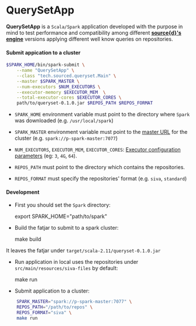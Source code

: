 # QuerySetApp

**QuerySetApp** is a `Scala/Spark` application developed with the purpose in mind to test performance and compatibility among different [**source{d}'s engine**](https://github.com/src-d/engine) versions applying different well know queries on repositories.

#### Submit appication to a cluster

```bash
$SPARK_HOME/bin/spark-submit \
    --name "QuerySetApp" \
    --class "tech.sourced.queryset.Main" \
    --master $SPARK_MASTER \
    --num-executors $NUM_EXECUTORS \
    --executor-memory $EXECUTOR_MEM  \
    --total-executor-cores $EXECUTOR_CORES \
    path/to/queryset-0.1.0.jar $REPOS_PATH $REPOS_FORMAT
```

- `SPARK_HOME` environment variable must point to the directory where `Spark` was downloaded (e.g. `/usr/local/spark`)

- `SPARK_MASTER` environment variable must point to the [master URL](https://spark.apache.org/docs/latest/submitting-applications.html#master-urls) for the cluster (e.g. `spark://p-spark-master:7077`)

- `NUM_EXECUTORS`, `EXECUTOR_MEM`, `EXECUTOR_CORES`: [Executor configuration parameters](https://spark.apache.org/docs/latest/submitting-applications.html) (eg: `3`, `4G`, `64`).

- `REPOS_PATH` must point to the directory which contains the repositories.

- `REPOS_FORMAT` must specify the repositories' format (e.g. `siva`, `standard`)

#### Development
- First you should set the `Spark` directory:

    export SPARK_HOME="path/to/spark"

- Build the fatjar to submit to a spark cluster:

    make build

It leaves the fatjar under `target/scala-2.11/queryset-0.1.0.jar`

- Run application in local uses the repositories under `src/main/resources/siva-files` by default:

    make run

- Submit application to a cluster:

```bash
    SPARK_MASTER="spark://p-spark-master:7077" \
    REPOS_PATH="/path/to/repos" \
    REPOS_FORMAT="siva" \
    make run
```
